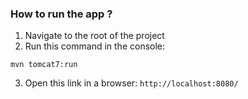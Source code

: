 ### How to run the app ?
1. Navigate to the root of the project
2. Run this command in the console:
   
`mvn tomcat7:run`

3. Open this link in a browser:
`http://localhost:8080/`